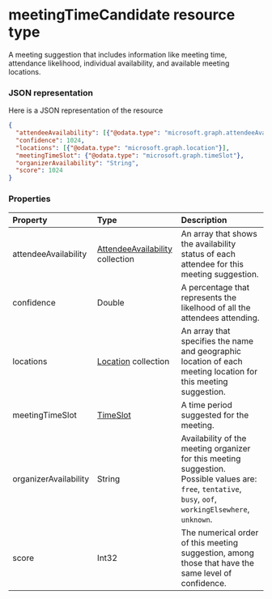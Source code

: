 # meetingTimeCandidate resource type

A meeting suggestion that includes information like meeting time, attendance likelihood, individual 
availability, and available meeting locations.

### JSON representation

Here is a JSON representation of the resource

<!-- {
  "blockType": "resource",
  "optionalProperties": [

  ],
  "@odata.type": "microsoft.graph.meetingtimecandidate"
}-->

```json
{
  "attendeeAvailability": [{"@odata.type": "microsoft.graph.attendeeAvailability"}],
  "confidence": 1024,
  "locations": [{"@odata.type": "microsoft.graph.location"}],
  "meetingTimeSlot": {"@odata.type": "microsoft.graph.timeSlot"},
  "organizerAvailability": "String",
  "score": 1024
}

```
### Properties
| Property	   | Type	|Description|
|:---------------|:--------|:----------|
|attendeeAvailability|[AttendeeAvailability](attendeeavailability.md) collection|An array that shows the availability status of each attendee for this meeting suggestion.|
|confidence|Double|A percentage that represents the likelhood of all the attendees attending.|
|locations|[Location](location.md) collection|An array that specifies the name and geographic location of each meeting location for this meeting suggestion.|
|meetingTimeSlot|[TimeSlot](timeslot.md)|A time period suggested for the meeting.|
|organizerAvailability|String| Availability of the meeting organizer for this meeting suggestion. Possible values are: `free`, `tentative`, `busy`, `oof`, `workingElsewhere`, `unknown`.|
|score|Int32|The numerical order of this meeting suggestion, among those that have the same level of confidence.|

<!-- uuid: 8fcb5dbc-d5aa-4681-8e31-b001d5168d79
2015-10-25 14:57:30 UTC -->
<!-- {
  "type": "#page.annotation",
  "description": "meetingTimeCandidate resource",
  "keywords": "",
  "section": "documentation",
  "tocPath": ""
}-->